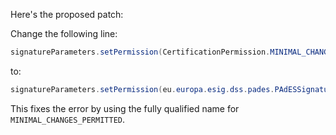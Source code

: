 Here's the proposed patch:

Change the following line:
```java
signatureParameters.setPermission(CertificationPermission.MINIMAL_CHANGES_PERMITTED);
```
to:
```java
signatureParameters.setPermission(eu.europa.esig.dss.pades.PAdESSignatureParameters.Permission.MINIMAL_CHANGES_PERMITTED);
```
This fixes the error by using the fully qualified name for `MINIMAL_CHANGES_PERMITTED`.